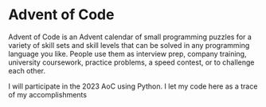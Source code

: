 
# Advent of Code

Advent of Code is an Advent calendar of small programming puzzles for a variety of skill sets and skill levels that can be solved in any programming language you like. People use them as interview prep, company training, university coursework, practice problems, a speed contest, or to challenge each other.

I will participate in the 2023 AoC using Python. 
I let my code here as a trace of my accomplishments 

